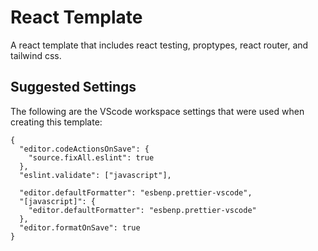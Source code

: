 # React Template

A react template that includes react testing, proptypes, react router, and tailwind css.

## Suggested Settings

The following are the VScode workspace settings that were used when creating this template:

```
{
  "editor.codeActionsOnSave": {
    "source.fixAll.eslint": true
  },
  "eslint.validate": ["javascript"],

  "editor.defaultFormatter": "esbenp.prettier-vscode",
  "[javascript]": {
    "editor.defaultFormatter": "esbenp.prettier-vscode"
  },
  "editor.formatOnSave": true
}
```
